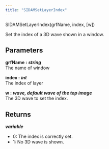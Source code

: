 ```yaml
---
title: "SIDAMSetLayerIndex"
---
```

<p class="function_definition">SIDAMSetLayerIndex(<span class="function_variables">grfName, index, [w]</span>)</p>

Set the index of a 3D wave shown in a window.

## Parameters

**grfName :** ***string***  
The name of window

**index :** ***int***  
The index of layer

**w :** ***wave, default wave of the top image***  
The 3D wave to set the index.

## Returns
***variable***  
* 0: The index is correctly set.
* 1: No 3D wave is shown.
